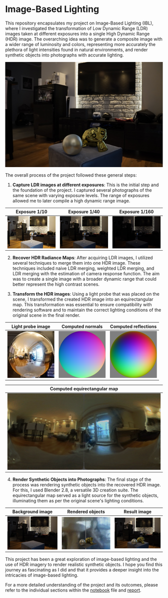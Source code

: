 # Image-Based Lighting
This repository encapsulates my project on Image-Based Lighting (IBL), where I investigated the transformation of Low Dynamic Range (LDR) images taken at different exposures into a single High Dynamic Range (HDR) image. The overarching idea was to generate a composite image with a wider range of luminosity and colors, representing more accurately the plethora of light intensities found in natural environments, and render synthetic objects into photographs with accurate lighting.

<img src="results/final_composite.png" width="600">

The overall process of the project followed these general steps:

1. **Capture LDR images at different exposures**: This is the initial step and the foundation of the project. I captured several photographs of the same scene with varying exposure levels. The range of exposures allowed me to later compile a high dynamic range image.

Exposure 1/10          |  Exposure 1/40  |  Exposure 1/160
:-------------------------:|:-------------------------:|:-------------------------:
<img src="samples/raw1.jpg" width="200"> |  <img src="samples/raw2.jpg" width="200"> | <img src="samples/raw3.jpg" width="200">

2. **Recover HDR Radiance Maps**: After acquiring LDR images, I utilized several techniques to merge them into one HDR image. These techniques included naive LDR merging, weighted LDR merging, and LDR merging with the estimation of camera response function. The aim was to create a single image with a broader dynamic range that could better represent the high contrast scenes.

3. **Transform the HDR images**: Using a light probe that was placed on the scene, I transformed the created HDR image into an equirectangular map. This transformation was essential to ensure compatibility with rendering software and to maintain the correct lighting conditions of the original scene in the final render.

Light probe image          |  Computed normals  |  Computed reflections
:-------------------------:|:-------------------------:|:-------------------------:
<img src="samples/rec1.jpg" width="150"> |  <img src="results/normals.png" width="150"> | <img src="results/reflections.png" width="150">


Computed equirectangular map         |
:-------------------------:|
<img src="results/equirectangular.png" width="500"> |

4. **Render Synthetic Objects into Photographs**: The final stage of the process was rendering synthetic objects into the recovered HDR image. For this, I used Blender 2.8, a versatile 3D creation suite. The equirectangular map served as a light source for the synthetic objects, illuminating them as per the original scene's lighting conditions.

Background image          |  Rendered objects  |  Result image
:-------------------------:|:-------------------------:|:-------------------------:
<img src="samples/raw0.jpg" width="200"> |  <img src="results/rendered_objs.png" width="200"> | <img src="results/final_composite.png" width="200">

This project has been a great exploration of image-based lighting and the use of HDR imagery to render realistic synthetic objects. I hope you find this journey as fascinating as I did and that it provides a deeper insight into the intricacies of image-based lighting.

For a more detailed understanding of the project and its outcomes, please refer to the individual sections within the [notebook](https://github.com/OlaPietka/Image-Based-Lighting/blob/main/AnalysisReport.pdf) file and [report](https://github.com/OlaPietka/Image-Based-Lighting/blob/main/ImageBasedLighting.ipynb).
